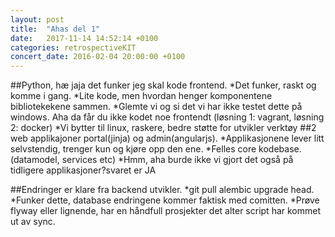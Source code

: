 ```yaml
---
layout: post
title:  "Ahas del 1"
date:   2017-11-14 14:52:14 +0100
categories: retrospectiveKIT
concert_date: 2016-02-04 20:00:00 +0100
---
```

##Python, hæ jaja det funker jeg skal kode frontend.
*Det funker, raskt og komme i gang.
*Lite kode, men hvordan henger komponentene bibliotekekene sammen.
*Glemte vi og si det vi har ikke testet dette på windows. Aha da får du ikke kodet noe frontendt (løsning 1: vagrant, løsning 2: docker)
*Vi bytter til linux, raskere, bedre støtte for utvikler verktøy
##2 web applikajoner portal(jinja) og admin(angularjs).
*Applikasjonene lever litt selvstendig, trenger kun og kjøre opp den ene.
*Felles core kodebase.(datamodel, services etc)
*Hmm, aha burde ikke vi gjort det også på tidligere applikasjoner?svaret er JA

##Endringer er klare fra backend utvikler.
*git pull alembic upgrade head.
*Funker dette, database endringene kommer faktisk med comitten.
*Prøve flyway eller lignende, har en håndfull prosjekter det alter script har kommet ut av sync.







